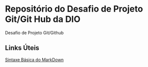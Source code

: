 # Repositório  do Desafio de Projeto Git/Git Hub da DIO
Desafio de Projeto Git/Github

## Links Úteis
[Sintaxe Básica do MarkDown](https//www.markdownguide.org/basic-syntax/)
